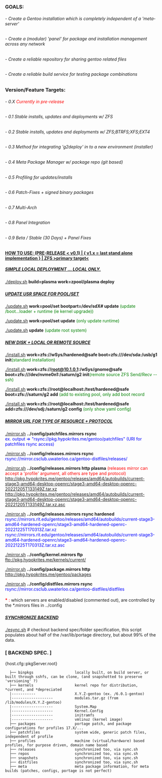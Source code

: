 ### GOALS:
###### - Create a Gentoo installation which is completely independent of a 'meta-server'
###### - Create a (modular) 'panel' for package and installation management across any network
###### - Create a reliable repository for sharing gentoo related files
###### - Create a reliable build service for testing package combinations

### Version/Feature Targets:
###### - 0.X <span style="color:red">Currently in pre-release</span>
###### - 0.1 Stable installs, updates and deployments w/ ZFS 
###### - 0.2 Stable installs, updates and deployments w/ ZFS;BTRFS;XFS;EXT4
###### - 0.3 Method for integrating 'g2deploy' in to a new environment (installer)
###### - 0.4 Meta Package Manager w/ package repo (git based)
###### - 0.5 Profiling for updates/installs
###### - 0.6 Patch-Fixes + signed binary packages
###### - 0.7 Multi-Arch
###### - 0.8 Panel Integration
###### - 0.9 Beta / Stable (30 Days) + Panel Fixes




#### <u>HOW TO USE: (PRE-RELEASE < v0.1) | { v1.x = last stand alone implementation } | ZFS >primary target< </u>
##### <u>SIMPLE LOCAL DEPLOYMENT ... LOCAL ONLY.</u>
  <u>./deploy.sh</u> <b>build=plasma work=zpool/plasma deploy</b>
  
###
##### <u>UPDATE USR SPACE FOR POOL/SET</u>

  <u>./update.sh</u> <b>work=pool/set bootpart=/dev/sdX# update</b><span style="color:green"> (update /boot...loader + runtime (ie kernel upgrade))</span>

  <u>./update.sh</u> <b>work=pool/set update</b><span style="color:green"> (only update runtime)</span>

  <u>./update.sh</u> <b>update</b><span style="color:green"> (update root system)</span>

###
##### <u>NEW DISK + LOCAL OR REMOTE SOURCE</u>

  <u>./install.sh</u> <b>work=zfs://wSys/hardened@safe boot=zfs:///dev/sda:/usb/g1 init</b><span style="color:green">(standard installation)</span>

  <u>./install.sh</u> <b>work=zfs://root@10.1.0.1:/wSys/gnome@safe boot=zfs:///dev/nvme0n1:/saturn/g2 init</b><span style="color:green">(remote source ZFS Send/Recv --ssh) </span>
  
  <u>./install.sh</u> <b>work=zfs://root@localhost:/test/hardened@safe boot=zfs://saturn/g2 add</b> <span style="color:green">(add to existing pool, only add boot record</span> <span style="color:red"></span>

  <u>./install.sh</u> <b>work=zfs://root@localhost:/test/hardened@safe add=zfs:///dev/sdj:/saturn/g2 config</b> <span style="color:green">(only show yaml config)</span> <span style="color:red"></span>

###
##### <u>MIRROR URL FOR TYPE OF RESOURCE + PROTOCOL </u>

  <u>./mirror.sh</u> <b>../config/patchfiles.mirrors rsync</b>\
  <span style="color:blue">ex. output => "rsync://pkg.hypokrites.me/gentoo/patchfiles" (URI for patchfiles rsync access) </span>

  <u>./mirror.sh</u> <b>../config/releases.mirrors rsync</b>\
  <span style="color:blue">rsync://mirror.csclub.uwaterloo.ca/gentoo-distfiles/releases/</span>

  <u>./mirror.sh</u> <b>../config/releases.mirrors http plasma</b> <span style="color:red"> (releases mirror can accept a 'profile' argument, all others are type and protocol)</span>\
  <span style="color:blue">http://pkg.hypokrites.me/gentoo/releases/amd64/autobuilds/current-stage3-amd64-desktop-openrc/stage3-amd64-desktop-openrc-20221205T133149Z.tar.xz</span> \
  <span style="color:blue">http://pkg.hypokrites.me/gentoo/releases/amd64/autobuilds/current-stage3-amd64-desktop-openrc/stage3-amd64-desktop-openrc-20221205T133149Z.tar.xz.asc</span>

  <u>./mirror.sh</u> <b>../config/releases.mirrors rsync hardened</b>\
  <span style="color:blue">rsync://mirrors.rit.edu/gentoo/releases/amd64/autobuilds/current-stage3-amd64-hardened-openrc/stage3-amd64-hardened-openrc-20221225T170313Z.tar.xz</span> \
  <span style="color:blue">rsync://mirrors.rit.edu/gentoo/releases/amd64/autobuilds/current-stage3-amd64-hardened-openrc/stage3-amd64-hardened-openrc-20221225T170313Z.tar.xz.asc</span>

  <u>./mirror.sh</u> <b>../config/kernel.mirrors ftp</b>\
  <span style="color:blue">ftp://pkg.hypokrites.me/kernels/current/</span>


<u>./mirror.sh</u> <b>../config/package.mirrors http</b>\
<span style="color:blue">http://pkg.hypokrites.me/gentoo/packages</span>

<u>./mirror.sh</u> <b>../config/distfiles.mirrors rsync</b>\
<span style="color:blue">rsync://mirror.csclub.uwaterloo.ca/gentoo-distfiles/distfiles</span>
####
<span style="color:red"><b>*</b> : </span> which servers are enabled/disabled (commented out), are controlled by the *.mirrors files in ../config

  ###
  ##### <u>SYNCHRONIZE BACKEND</u>

  <u>./esync.sh</u>            # checkout backend spec/folder specification, this script populates about half of the /var/lib/portage directory, but about 99% of the data. 

###
###  [ BACKEND SPEC. ]
  {host.cfg::pkgServer.root} 
```
  ├── binpkgs                   locally built, on build server, or built through sshfs, can be clone, (and snapshotted to preserve 'versioning' ?)
  ├── kernels                   kernel repo for distribution, *current, and *depreciated
  |-----------                  X.Y.Z-gentoo (ex. /6.0.1-gentoo)
  |-------------------          modules.tar.gz (from /lib/modules/X.Y.Z-gentoo)
  |-------------------          System.Map
  |-------------------          Kernel.Config
  |-------------------          initramfs
  |-------------------          vmlinuz (kernel image)
  ├── packages                  portage patch, and package configurations for profiles 17.X/...
  ├── patchfiles                system wide, generic patch files, independent of profile
  ├── profiles                  machine (virtual/hardware) based profiles, for purpose driven, domain name based 
  ├── releases                  synchronized too, via sync.sh
  ├── repos                     synchronized too, via sync.sh
  ├── snapshots                 synchronized too, via sync.sh
  ├── distfiles                 synchronized too, via sync.sh
  ├── meta                      meta package information, for meta builds (patches, configs, portage is not perfect)
```
  
